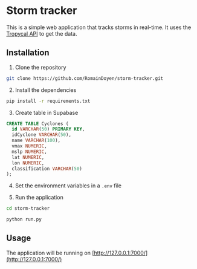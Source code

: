 # Storm tracker

This is a simple web application that tracks storms in real-time. It uses the [Tropycal API](https://tropycal.github.io/tropycal/index.html) to get the data.

## Installation

1. Clone the repository

```bash
git clone https://github.com/RomainDoyen/storm-tracker.git
```

2. Install the dependencies

```bash
pip install -r requirements.txt
```

3. Create table in Supabase

```sql
CREATE TABLE Cyclones (
  id VARCHAR(50) PRIMARY KEY,
  idCyclone VARCHAR(50),
  name VARCHAR(100),
  vmax NUMERIC,
  mslp NUMERIC,
  lat NUMERIC,
  lon NUMERIC,
  classification VARCHAR(50)
);
```

4. Set the environment variables in a `.env` file

5. Run the application

```bash
cd storm-tracker
```

```bash	
python run.py
```

## Usage

The application will be running on [http://127.0.0.1:7000/](http://127.0.0.1:7000/)

